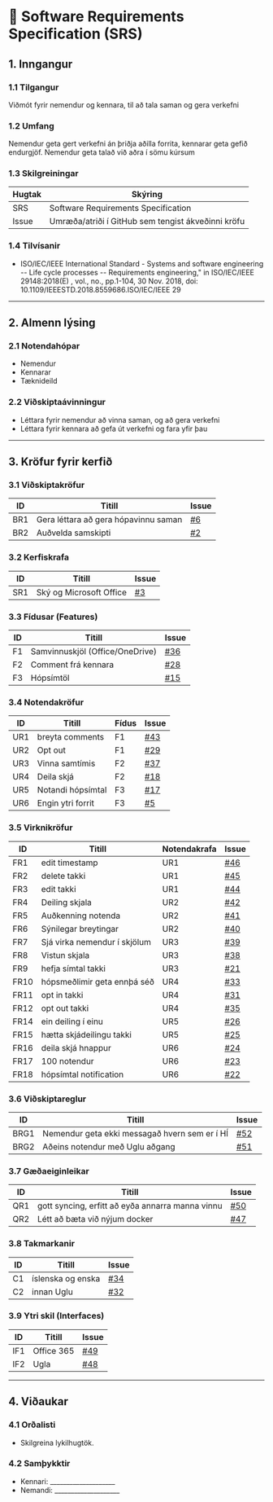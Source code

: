 # 📄 Software Requirements Specification (SRS)

## 1. Inngangur
### 1.1 Tilgangur
Viðmót fyrir nemendur og kennara, til að tala saman og gera verkefni

### 1.2 Umfang
Nemendur geta gert verkefni án þriðja aðilla forrita, kennarar geta gefið endurgjöf. Nemendur geta talað við aðra í sömu kúrsum

### 1.3 Skilgreiningar
| Hugtak | Skýring |
|--------|---------|
| SRS | Software Requirements Specification |
| Issue | Umræða/atriði í GitHub sem tengist ákveðinni kröfu |

### 1.4 Tilvísanir
- ISO/IEC/IEEE International Standard - Systems and software engineering -- Life cycle processes -- Requirements engineering," in ISO/IEC/IEEE 29148:2018(E) , vol., no., pp.1-104, 30 Nov. 2018, doi: 10.1109/IEEESTD.2018.8559686.ISO/IEC/IEEE 29

---

## 2. Almenn lýsing
### 2.1 Notendahópar
- Nemendur
- Kennarar
- Tæknideild

### 2.2 Viðskiptaávinningur
- Léttara fyrir nemendur að vinna saman, og að gera verkefni
- Léttara fyrir kennara að gefa út verkefni og fara yfir þau

---

## 3. Kröfur fyrir kerfið

### 3.1 Viðskiptakröfur
| ID  | Titill | Issue |
|-----|--------|-------|
| BR1 | Gera léttara að gera hópavinnu saman | [#6](../../issues/6) |
| BR2 | Auðvelda samskipti | [#2](../../issues/2) |

### 3.2 Kerfiskrafa
| ID  | Titill | Issue |
|-----|--------|-------|
| SR1 | Ský og Microsoft Office | [#3](../../issues/3) |

### 3.3 Fídusar (Features)
| ID  | Titill | Issue |
|-----|--------|-------|
| F1  | Samvinnuskjöl (Office/OneDrive) | [#36](../../issues/36) |
| F2  | Comment frá kennara | [#28](../../issues/28) |
| F3  | Hópsímtöl | [#15](../../issues/15) |

### 3.4 Notendakröfur
| ID  | Titill | Fídus | Issue |
|-----|--------|-------|-------|
| UR1 | breyta comments | F1 | [#43](../../issues/43) |
| UR2 | Opt out | F1 | [#29](../../issues/29) |
| UR3 | Vinna samtímis | F2 | [#37](../../issues/37) |
| UR4 | Deila skjá | F2 | [#18](../../issues/18) |
| UR5 | Notandi hópsímtal | F3 | [#17](../../issues/17) |
| UR6 | Engin ytri forrit | F3 | [#5](../../issues/5) |

### 3.5 Virknikröfur
| ID  | Titill | Notendakrafa | Issue |
|-----|--------|--------------|-------|
| FR1 | edit timestamp | UR1 | [#46](../../issues/46) |
| FR2 | delete takki | UR1 | [#45](../../issues/45) |
| FR3 | edit takki | UR1 | [#44](../../issues/44) |
| FR4 | Deiling skjala | UR2 | [#42](../../issues/42) |
| FR5 | Auðkenning notenda | UR2 | [#41](../../issues/41) |
| FR6 | Sýnilegar breytingar | UR2 | [#40](../../issues/40) |
| FR7 | Sjá virka nemendur í skjölum | UR3 | [#39](../../issues/39) |
| FR8 | Vistun skjala | UR3 | [#38](../../issues/38) |
| FR9 | hefja símtal takki | UR3 | [#21](../../issues/21) |
| FR10 | hópsmeðlimir geta ennþá séð | UR4 | [#33](../../issues/33) |
| FR11 | opt in takki | UR4 | [#31](../../issues/31) |
| FR12 | opt out takki | UR4 | [#35](../../issues/35) |
| FR14 | ein deiling í einu | UR5 | [#26](../../issues/26) |
| FR15 | hætta skjádeilingu takki | UR5 | [#25](../../issues/25) |
| FR16 | deila skjá hnappur | UR6 | [#24](../../issues/24) |
| FR17 | 100 notendur | UR6 | [#23](../../issues/40) |
| FR18 | hópsímtal notification | UR6 | [#22](../../issues/22) |

### 3.6 Viðskiptareglur
| ID  | Titill | Issue |
|-----|--------|-------|
| BRG1 | Nemendur geta ekki messagað hvern sem er í HÍ | [#52](../../issues/52) |
| BRG2 | Aðeins notendur með Uglu aðgang | [#51](../../issues/51) |


### 3.7 Gæðaeiginleikar
| ID  | Titill | Issue |
|-----|--------|-------|
| QR1 | gott syncing, erfitt að eyða annarra manna vinnu | [#50](../../issues/50) |
| QR2 | Létt að bæta við nýjum docker | [#47](../../issues/47) |

### 3.8 Takmarkanir
| ID  | Titill | Issue |
|-----|--------|-------|
| C1 | íslenska og enska | [#34](../../issues/34) |
| C2 | innan Uglu | [#32](../../issues/32) |

### 3.9 Ytri skil (Interfaces)
| ID  | Titill | Issue |
|-----|--------|-------|
| IF1 | Office 365 | [#49](../../issues/49) |
| IF2 | Ugla | [#48](../../issues/48) |

---

## 4. Viðaukar
### 4.1 Orðalisti
- Skilgreina lykilhugtök.

### 4.2 Samþykktir
- Kennari: ____________________  
- Nemandi: ____________________

